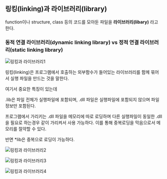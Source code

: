 ## 링킹(linking)과 라이브러리(library)

function이나 structure, class 등의 코드를 모아둔 파일을 **라이브러리(libary)** 라고 한다.

### 동적 연결 라이브러리(dynamic linking library) vs 정적 연결 라이브러리(static linking library)

![링킹과 라이브러리1](https://user-images.githubusercontent.com/86590036/132627881-6186e52d-d904-4fa6-8227-7b3aeb3c7b2c.jpg)

링킹(linking)은 프로그램에서 호출하는 외부함수가 들어있는 라이브러리를 함께 묶어서 실행 파일을 만드는 것을 말한다.

여기서 중요한 특징이 있는데

.lib은 파일 전체가 실행파일에 포함되며, .dll 파일은 실행파일에 포함되지 않으며 파일정보만 포함된다.

프로그램에서 가리키는 .dll 파일을 메모리에 따로 로딩하며 다른 실행파일이 동일한 .dll을 필요로 하는경우 같이 가리켜서 사용 가능하다. 이를 통해 중복로딩을 막음으로서 메모리를 절약할 수 있다.

반면 \*lib은 중복으로 로딩이 가능하다.

![링킹과 라이브러리2](https://user-images.githubusercontent.com/86590036/132627894-b2d8290c-ba53-4389-9264-cbaeb0e093fc.jpg)

![링킹과 라이브러리3](https://user-images.githubusercontent.com/86590036/132627913-b524f5bc-b03a-4d4c-8c23-b1c5bb1fa62c.jpg)

![링킹과 라이브러리4](https://user-images.githubusercontent.com/86590036/132627929-31e0e9b5-66fb-4b5c-9df4-6193eaf21b2e.jpg)
